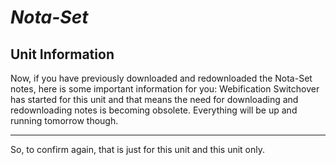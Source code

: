 
# ***Nota-Set***
## **Unit Information**
Now, if you have previously downloaded and redownloaded the Nota-Set notes, here is some important information for you:
Webification Switchover has started for this unit and that means the need for downloading and redownloading notes is becoming obsolete. Everything will be up and running tomorrow though.  

---

So, to confirm again, that is just for this unit and this unit only.